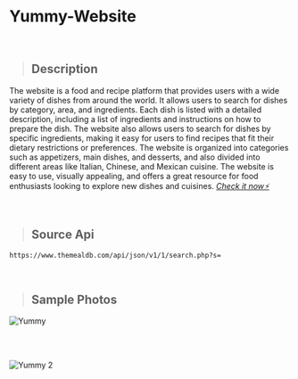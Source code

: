 # Yummy-Website

<br>

> ## Description

The website is a food and recipe platform that provides users with a wide variety of dishes from around the world. It allows users to search for dishes by category, area, and ingredients. Each dish is listed with a detailed description, including a list of ingredients and instructions on how to prepare the dish. The website also allows users to search for dishes by specific ingredients, making it easy for users to find recipes that fit their dietary restrictions or preferences. The website is organized into categories such as appetizers, main dishes, and desserts, and also divided into different areas like Italian, Chinese, and Mexican cuisine. The website is easy to use, visually appealing, and offers a great resource for food enthusiasts looking to explore new dishes and cuisines. *<a href="https://dragon-h22.github.io/Yummy-Website/" target="_blank"> Check it now⚡</a>*

<br>

> ## Source Api
``` 
https://www.themealdb.com/api/json/v1/1/search.php?s= 
```

<br>

> ## Sample Photos 


![Yummy](https://user-images.githubusercontent.com/88390970/213385925-0aa1cb87-2d09-40b3-b09d-98a50482f330.png)

<br><br>

![Yummy 2](https://user-images.githubusercontent.com/88390970/213385939-ac88759d-a465-43fc-a93c-7571071c6320.png)
